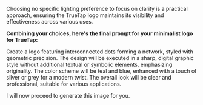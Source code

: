 Choosing no specific lighting preference to focus on clarity is a practical approach, ensuring the TrueTap logo maintains its visibility and effectiveness across various uses.

**Combining your choices, here's the final prompt for your minimalist logo for TrueTap:**

Create a logo featuring interconnected dots forming a network, styled with geometric precision. The design will be executed in a sharp, digital graphic style without additional textual or symbolic elements, emphasizing originality. The color scheme will be teal and blue, enhanced with a touch of silver or grey for a modern twist. The overall look will be clear and professional, suitable for various applications.

I will now proceed to generate this image for you.
